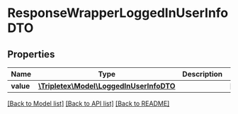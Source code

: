# ResponseWrapperLoggedInUserInfoDTO

## Properties
Name | Type | Description | Notes
------------ | ------------- | ------------- | -------------
**value** | [**\Tripletex\Model\LoggedInUserInfoDTO**](LoggedInUserInfoDTO.md) |  | [optional] 

[[Back to Model list]](../README.md#documentation-for-models) [[Back to API list]](../README.md#documentation-for-api-endpoints) [[Back to README]](../README.md)

